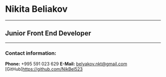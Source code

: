 # Nikita Beliakov

---

## Junior Front End Developer

---

### Contact information:

**Phone:** +995 591 023 629
**E-Mail:** belyakov.nkt@gmail.com
[GitHub]https://github.com/NikBel523
